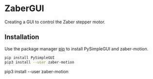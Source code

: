 # ZaberGUI
 
 Creating a GUI to control the Zaber stepper motor.

## Installation

Use the package manager [pip](https://pip.pypa.io/en/stable/) to install PySimpleGUI and zaber-motion.

```bash
pip install PySimpleGUI
pip3 install --user zaber-motion
```

pip3 install --user zaber-motion
